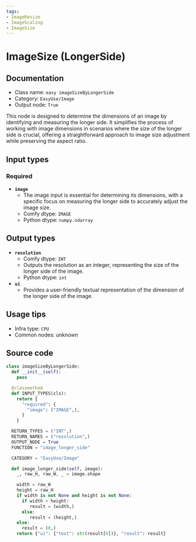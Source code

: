 ```yaml
---
tags:
- ImageResize
- ImageScaling
- ImageSize
---
```


# ImageSize (LongerSide)
## Documentation
- Class name: `easy imageSizeByLongerSide`
- Category: `EasyUse/Image`
- Output node: `True`

This node is designed to determine the dimensions of an image by identifying and measuring the longer side. It simplifies the process of working with image dimensions in scenarios where the size of the longer side is crucial, offering a straightforward approach to image size adjustment while preserving the aspect ratio.
## Input types
### Required
- **`image`**
    - The image input is essential for determining its dimensions, with a specific focus on measuring the longer side to accurately adjust the image size.
    - Comfy dtype: `IMAGE`
    - Python dtype: `numpy.ndarray`
## Output types
- **`resolution`**
    - Comfy dtype: `INT`
    - Outputs the resolution as an integer, representing the size of the longer side of the image.
    - Python dtype: `int`
- **`ui`**
    - Provides a user-friendly textual representation of the dimension of the longer side of the image.
## Usage tips
- Infra type: `CPU`
- Common nodes: unknown


## Source code
```python
class imageSizeByLongerSide:
  def __init__(self):
    pass

  @classmethod
  def INPUT_TYPES(cls):
    return {
      "required": {
        "image": ("IMAGE",),
      }
    }

  RETURN_TYPES = ("INT",)
  RETURN_NAMES = ("resolution",)
  OUTPUT_NODE = True
  FUNCTION = "image_longer_side"

  CATEGORY = "EasyUse/Image"

  def image_longer_side(self, image):
    _, raw_H, raw_W, _ = image.shape

    width = raw_W
    height = raw_H
    if width is not None and height is not None:
      if width > height:
         result = (width,)
      else:
         result = (height,)
    else:
      result = (0,)
    return {"ui": {"text": str(result[0])}, "result": result}

```
